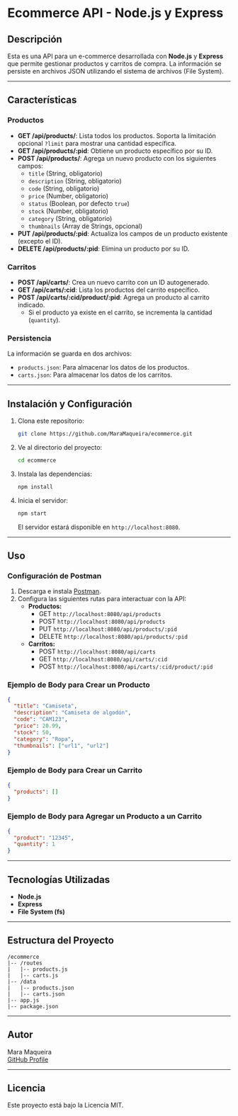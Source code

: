 # Ecommerce API - Node.js y Express

## Descripción

Esta es una API para un e-commerce desarrollada con **Node.js** y **Express** que permite gestionar productos y carritos de compra. La información se persiste en archivos JSON utilizando el sistema de archivos (File System).

---

## Características

### Productos
- **GET /api/products/**: Lista todos los productos. Soporta la limitación opcional `?limit` para mostrar una cantidad específica.
- **GET /api/products/:pid**: Obtiene un producto específico por su ID.
- **POST /api/products/**: Agrega un nuevo producto con los siguientes campos:
  - `title` (String, obligatorio)
  - `description` (String, obligatorio)
  - `code` (String, obligatorio)
  - `price` (Number, obligatorio)
  - `status` (Boolean, por defecto `true`)
  - `stock` (Number, obligatorio)
  - `category` (String, obligatorio)
  - `thumbnails` (Array de Strings, opcional)
- **PUT /api/products/:pid**: Actualiza los campos de un producto existente (excepto el ID).
- **DELETE /api/products/:pid**: Elimina un producto por su ID.

### Carritos
- **POST /api/carts/**: Crea un nuevo carrito con un ID autogenerado.
- **GET /api/carts/:cid**: Lista los productos del carrito específico.
- **POST /api/carts/:cid/product/:pid**: Agrega un producto al carrito indicado.
  - Si el producto ya existe en el carrito, se incrementa la cantidad (`quantity`).

### Persistencia
La información se guarda en dos archivos:
- `products.json`: Para almacenar los datos de los productos.
- `carts.json`: Para almacenar los datos de los carritos.

---

## Instalación y Configuración

1. Clona este repositorio:
   ```bash
   git clone https://github.com/MaraMaqueira/ecommerce.git
   ```

2. Ve al directorio del proyecto:
   ```bash
   cd ecommerce
   ```

3. Instala las dependencias:
   ```bash
   npm install
   ```

4. Inicia el servidor:
   ```bash
   npm start
   ```
   El servidor estará disponible en `http://localhost:8080`.

---

## Uso

### Configuración de Postman
1. Descarga e instala [Postman](https://www.postman.com/).
2. Configura las siguientes rutas para interactuar con la API:
   - **Productos:**
     - GET `http://localhost:8080/api/products`
     - POST `http://localhost:8080/api/products`
     - PUT `http://localhost:8080/api/products/:pid`
     - DELETE `http://localhost:8080/api/products/:pid`
   - **Carritos:**
     - POST `http://localhost:8080/api/carts`
     - GET `http://localhost:8080/api/carts/:cid`
     - POST `http://localhost:8080/api/carts/:cid/product/:pid`

### Ejemplo de Body para Crear un Producto
```json
{
  "title": "Camiseta",
  "description": "Camiseta de algodón",
  "code": "CAM123",
  "price": 20.99,
  "stock": 50,
  "category": "Ropa",
  "thumbnails": ["url1", "url2"]
}
```

### Ejemplo de Body para Crear un Carrito
```json
{
  "products": []
}
```

### Ejemplo de Body para Agregar un Producto a un Carrito
```json
{
  "product": "12345",
  "quantity": 1
}
```

---

## Tecnologías Utilizadas
- **Node.js**
- **Express**
- **File System (fs)**

---

## Estructura del Proyecto
```
/ecommerce
|-- /routes
|   |-- products.js
|   |-- carts.js
|-- /data
|   |-- products.json
|   |-- carts.json
|-- app.js
|-- package.json
```

---

## Autor
Mara Maqueira  
[GitHub Profile](https://github.com/MaraMaqueira)

---

## Licencia
Este proyecto está bajo la Licencia MIT.


